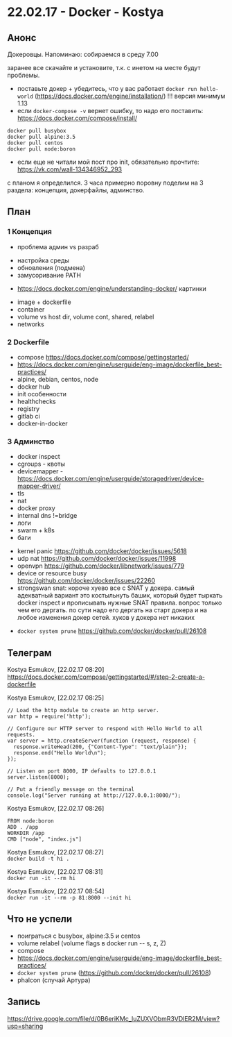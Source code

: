# 22.02.17 - Docker - Kostya

## Анонс
Докеровцы. Напоминаю: собираемся в среду 7.00  

заранее все скачайте и установите, т.к. с инетом на месте будут проблемы.  

- поставьте докер + убедитесь, что у вас работает `docker run hello-world` (https://docs.docker.com/engine/installation/)
!!! версия минимум 1.13
- если `docker-compose -v` вернет ошибку, то надо его поставить: https://docs.docker.com/compose/install/
 
```
docker pull busybox
docker pull alpine:3.5
docker pull centos
docker pull node:boron
```

- если еще не читали мой пост про init, обязательно прочтите: https://vk.com/wall-134346952_293

с планом я определился. 3 часа примерно поровну поделим на 3 раздела: концепция, докерфайлы, админство.

## План

### 1 Концепция

+ проблема админ vs разраб
 - настройка среды
 - обновления (подмена)
 - замусоривание PATH

+ https://docs.docker.com/engine/understanding-docker/ картинки
 - image + dockerfile
 - container
 - volume vs host dir, volume cont, shared, relabel
 - networks

### 2 Dockerfile

- compose  https://docs.docker.com/compose/gettingstarted/
- https://docs.docker.com/engine/userguide/eng-image/dockerfile_best-practices/
- alpine, debian, centos, node
- docker hub
- init особенности
- healthchecks
- registry
- gitlab ci
- docker-in-docker

### 3 Админство

- docker inspect
- cgroups - квоты
- devicemapper - https://docs.docker.com/engine/userguide/storagedriver/device-mapper-driver/
- tls
- nat
- docker proxy
- internal dns !=bridge
- логи
- swarm + k8s
- баги
 + kernel panic https://github.com/docker/docker/issues/5618
 + udp nat https://github.com/docker/docker/issues/11998
 + openvpn https://github.com/docker/libnetwork/issues/779
 + device or resource busy https://github.com/docker/docker/issues/22260
 + strongswan snat: короче хуево все с SNAT у докера. самый адекватный вариант это костыльнуть башик, который будет тыркать docker inspect и прописывать нужные SNAT правила. вопрос только чем его дергать. по сути надо его дергать на старт докера и на любое изменения докер сетей. хуков у докера нет никаких

- `docker system prune` https://github.com/docker/docker/pull/26108

## Телеграм

Kostya Esmukov, [22.02.17 08:20]  
https://docs.docker.com/compose/gettingstarted/#/step-2-create-a-dockerfile  

Kostya Esmukov, [22.02.17 08:25]  
```
// Load the http module to create an http server.
var http = require('http');

// Configure our HTTP server to respond with Hello World to all requests.
var server = http.createServer(function (request, response) {
  response.writeHead(200, {"Content-Type": "text/plain"});
  response.end("Hello World\n");
});

// Listen on port 8000, IP defaults to 127.0.0.1
server.listen(8000);

// Put a friendly message on the terminal
console.log("Server running at http://127.0.0.1:8000/");
```

Kostya Esmukov, [22.02.17 08:26]  
```
FROM node:boron
ADD . /app
WORKDIR /app
CMD ["node", "index.js"]
```

Kostya Esmukov, [22.02.17 08:27]  
`docker build -t hi .`

Kostya Esmukov, [22.02.17 08:31]  
`docker run -it --rm hi`

Kostya Esmukov, [22.02.17 08:54]  
`docker run -it --rm -p 81:8000 --init hi`

## Что не успели

- поиграться с busybox, alpine:3.5 и centos
- volume relabel (volume flags в docker run -- s, z, Z)
- compose
- https://docs.docker.com/engine/userguide/eng-image/dockerfile_best-practices/
- `docker system prune` (https://github.com/docker/docker/pull/26108)
- phalcon (случай Артура)

## Запись

https://drive.google.com/file/d/0B6eriKMc_luZUXVObmR3VDlER2M/view?usp=sharing
